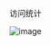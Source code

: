访问统计

![image](https://user-images.githubusercontent.com/90588289/133720242-a62a968b-0605-44d9-8d92-33f46b8ded8e.png)
